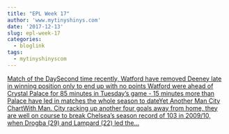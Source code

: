 ```yaml
---
title: "EPL Week 17"
author: 'www.mytinyshinys.com'
date: '2017-12-13'
slug: epl-week-17
categories:
  - bloglink
tags:
  - mytinyshinyscom
---
```


[Match of the DaySecond time recently, Watford have removed Deeney late in winning position only to end up with no points Watford were ahead of Crystal Palace for 85 minutes in Tuesday’s game - 15 minutes more than Palace have led in matches the whole season to dateYet Another Man City ChartWith Man. City racking up another four goals away from home, they are well on course to break Chelsea’s season record of 103 in 2009/10, when Drogba (29) and Lampard (22) led the...<click to read more>](https://www.mytinyshinys.com/2017/12/13/epl-week-17/)

